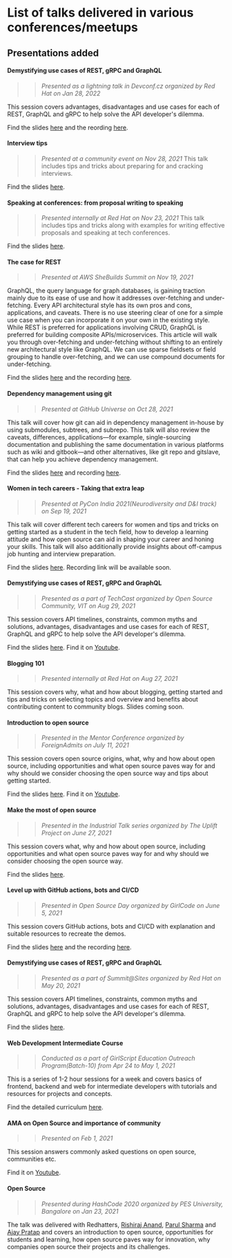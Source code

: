 # List of talks delivered in various conferences/meetups

## Presentations added

#### Demystifying use cases of REST, gRPC and GraphQL 
>> *Presented as a lightning talk in Devconf.cz organized by Red Hat on Jan 28, 2022*

This session covers advantages, disadvantages and use cases for each of REST, GraphQL and gRPC to help solve the API developer's dilemma. 

Find the slides [here](2022/Demystifying-use-cases-REST-gRPC-GraphQL-Devconf.pdf) and the reording [here](https://www.youtube.com/watch?v=1OEPXxt62GE&list=PLAzCkRsKko5vp1pQZqrcSIP7SWAPlfeRa&index=10).

#### Interview tips
>> *Presented at a community event on Nov 28, 2021*
This talk includes tips and tricks about preparing for and cracking interviews.

Find the slides [here](2021/Interview-tips.pdf).

#### Speaking at conferences: from proposal writing to speaking
>> *Presented internally at Red Hat on Nov 23, 2021*
This talk includes tips and tricks along with examples for writing effective proposals and speaking at tech conferences.

Find the slides [here](2021/Speaking_conferences_proposalwriting.pdf).

#### The case for REST
>> *Presented at AWS SheBuilds Summit on Nov 19, 2021*

GraphQL, the query language for graph databases, is gaining traction mainly due to its ease of use and how it addresses over-fetching and under-fetching. Every API architectural style has its own pros and cons, applications, and caveats. There is no use steering clear of one for a simple use case when you can incorporate it on your own in the existing style. While REST is preferred for applications involving CRUD, GraphQL is preferred for building composite APIs/microservices. This article will walk you through over-fetching and under-fetching without shifting to an entirely new architectural style like GraphQL. We can use sparse fieldsets or field grouping to handle over-fetching, and we can use compound documents for under-fetching.

Find the slides [here](2021/CaseforREST.pdf) and the recording [here](https://www.twitch.tv/videos/1209422721?t=502m26s).

#### Dependency management using git
>> *Presented at GitHub Universe on Oct 28, 2021*

This talk will cover how git can aid in dependency management in-house by using submodules, subtrees, and subrepo. This talk will also review the caveats, differences, applications—for example, single-sourcing documentation and publishing the same documentation in various platforms such as wiki and gitbook—and other alternatives, like git repo and gitslave, that can help you achieve dependency management. 

Find the slides [here](2021/DependencyManagementUsingGit.pdf) and recording [here](https://githubuniverse.com/content-library/dependency-management-using-git/).

#### Women in tech careers - Taking that extra leap
>> *Presented at PyCon India 2021(Neurodiversity and D&I track) on Sep 19, 2021*

This talk will cover different tech careers for women and tips and tricks on getting started as a student in the tech field, how to develop a learning attitude and how open source can aid in shaping your career and honing your skills. This talk will also additionally provide insights about off-campus job hunting and interview preparation. 

Find the slides [here](2021/Women-tech-careers-extra-leap.pdf). Recording link will be available soon.

#### Demystifying use cases of REST, gRPC and GraphQL 
>> *Presented as a part of TechCast organized by Open Source Community, VIT on Aug 29, 2021*

This session covers API timelines, constraints, common myths and solutions, advantages, disadvantages and use cases for each of REST, GraphQL and gRPC to help solve the API developer's dilemma. 

Find the slides [here](2021/Demystifying-use-cases-REST-gRPC-GraphQL.pdf). Find it on [Youtube](https://www.youtube.com/watch?v=kvMUNlqp44s).

#### Blogging 101 
>> *Presented internally at Red Hat on Aug 27, 2021*

This session covers why, what and how about blogging, getting started and tips and tricks on selecting topics and overview and benefits about contributing content to community blogs. Slides coming soon.

#### Introduction to open source
>> *Presented in the Mentor Conference organized by ForeignAdmits on July 11, 2021*

This session covers open source origins, what, why and how about open source, including opportunities and what open source paves way for and why should we consider choosing the open source way and tips about getting started. 

Find the slides [here](2021/Make-most-open-source-foreignadmits.pdf). Find it on [Youtube](https://www.youtube.com/watch?v=qhF8wGET3E4).

#### Make the most of open source
>> *Presented in the Industrial Talk series organized by The Uplift Project on June 27, 2021*

This session covers what, why and how about open source, including opportunities and what open source paves way for and why should we consider choosing the open source way. 

Find the slides [here](2021/Make-the-most-of-open-source.pdf).
#### Level up with GitHub actions, bots and CI/CD
>> *Presented in Open Source Day organized by GirlCode on June 5, 2021*

This session covers GitHub actions, bots and CI/CD with explanation and suitable resources to recreate the demos. 

Find the slides [here](2021/Level-up-with-GitHub-actions-bots-CI-CD.pdf) and the recording [here](https://www.girl-code.co.uk/community/events/open-source-day-event-recording).
#### Demystifying use cases of REST, gRPC and GraphQL 
>> *Presented as a part of Summit@Sites organized by Red Hat on May 20, 2021*

This session covers API timelines, constraints, common myths and solutions, advantages, disadvantages and use cases for each of REST, GraphQL and gRPC to help solve the API developer's dilemma. 

Find the slides [here](2021/Demystifying-use-cases-REST-gRPC-GraphQL.pdf).
#### Web Development Intermediate Course 
>> *Conducted as a part of GirlScript Education Outreach Program(Batch-10) from Apr 24 to May 1, 2021*

This is a series of 1-2 hour sessions for a week and covers basics of frontend, backend and web for intermediate developers with tutorials and resources for projects and concepts. 

Find the detailed curriculum [here](2021/GS-Web-Dev-Intermediate/Curriculum.md).
#### AMA on Open Source and importance of community
>> *Presented on Feb 1, 2021*

This session answers commonly asked questions on open source, communities etc.

Find it on [Youtube](https://www.youtube.com/watch?v=valG8ymU_R0).

#### Open Source  
>> *Presented during HashCode 2020 organized by PES University, Bangalore on Jan 23, 2021*

The talk was delivered with Redhatters, [Rishiraj Anand](https://github.com/RishiRajAnand), [Parul Sharma](https://www.linkedin.com/in/parul-sharma-22076445/?originalSubdomain=in) and [Ajay Pratap](https://github.com/ajaypratap003) and covers an introduction to open source, opportunities for students and learning, how open source paves way for innovation, why companies open source their projects and its challenges.
